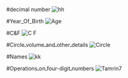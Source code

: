 #decimal number
![hh](https://github.com/ArmanGeramiBW/python_course/assets/137865421/04ff5efd-5a54-4a26-a4fb-b417525381b0)


#Year_Of_Birth
![Age](https://github.com/ArmanGeramiBW/python_course/assets/137865421/7fe7409e-6050-4b35-b613-266a5d70f6ba)

#C&F
![C F](https://github.com/ArmanGeramiBW/python_course/assets/137865421/d5995e5a-7f21-44ee-b820-d4c5178beec9)

#Circleـvolumeـandـotherـdetails
![Circle](https://github.com/ArmanGeramiBW/python_course/assets/137865421/e902d2d5-f7a8-41d2-bc48-529573582fd6)

#Names
![kk](https://github.com/ArmanGeramiBW/python_course/assets/137865421/fdcb6254-775f-480f-bff2-c510807053de)


#Operationsـonـfour-digitـnumbers
![Tamrin7](https://github.com/ArmanGeramiBW/python_course/assets/137865421/777967a9-dcaf-4b1b-a70b-0af3441b8596)
